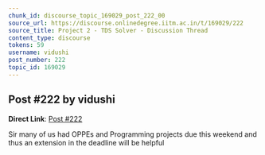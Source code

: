 ```yaml
---
chunk_id: discourse_topic_169029_post_222_00
source_url: https://discourse.onlinedegree.iitm.ac.in/t/169029/222
source_title: Project 2 - TDS Solver - Discussion Thread
content_type: discourse
tokens: 59
username: vidushi
post_number: 222
topic_id: 169029
---
```


## Post #222 by vidushi

**Direct Link**: [Post #222](https://discourse.onlinedegree.iitm.ac.in/t/169029/222)

Sir many of us had OPPEs and Programming projects due this weekend and thus an extension in the deadline will be helpful
